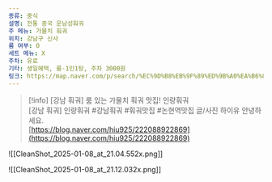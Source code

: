 ```yaml
---
종류: 중식
설명: 전통 중국 운남성훠궈
주 메뉴: 가물치 훠궈
위치: 강남구 신사
룸 여부: O
세트 메뉴: X
주차: 유료
기타: 생일혜택, 룸-1인1탕, 주차 3000원
링크: https://map.naver.com/p/search/%EC%9D%B8%EB%9F%89%ED%9B%A0%EA%B6%88/place/1290591526?c=15.00,0,0,0,dh&placePath=/review&isCorrectAnswer=true
---
```

> [!info] [강남 훠궈] 룸 있는 가물치 훠궈 맛집! 인량훠궈  
> [강남 훠궈] 인량훠궈 \#강남훠궈 \#훠궈맛집 \#논현역맛집 글/사진 하이유 안녕하세요.  
> [https://blog.naver.com/hiu925/222088922869](https://blog.naver.com/hiu925/222088922869)  

  

![[CleanShot_2025-01-08_at_21.04.552x.png]]

![[CleanShot_2025-01-08_at_21.12.032x.png]]